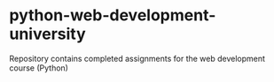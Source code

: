# python-web-development-university
Repository contains completed assignments for the web development course (Python)

